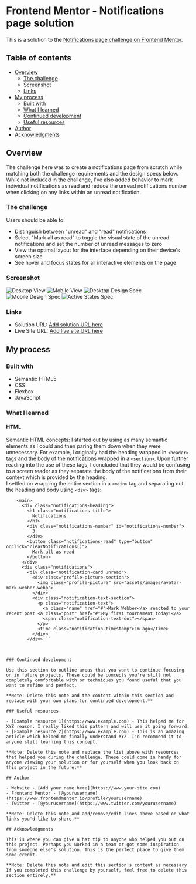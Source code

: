 # Frontend Mentor - Notifications page solution

This is a solution to the [Notifications page challenge on Frontend Mentor](https://www.frontendmentor.io/challenges/notifications-page-DqK5QAmKbC).

## Table of contents

- [Overview](#overview)
  - [The challenge](#the-challenge)
  - [Screenshot](#screenshot)
  - [Links](#links)
- [My process](#my-process)
  - [Built with](#built-with)
  - [What I learned](#what-i-learned)
  - [Continued development](#continued-development)
  - [Useful resources](#useful-resources)
- [Author](#author)
- [Acknowledgments](#acknowledgments)

## Overview

The challenge here was to create a notifications page from scratch while matching both the challenge requirements and the design specs below. While not included in the challenge, I've also added behavior to mark individual notifications as read and reduce the unread notifications number when clicking on any links within an unread notification.

### The challenge

Users should be able to:

- Distinguish between "unread" and "read" notifications
- Select "Mark all as read" to toggle the visual state of the unread notifications and set the number of unread messages to zero
- View the optimal layout for the interface depending on their device's screen size
- See hover and focus states for all interactive elements on the page

### Screenshot

![Desktop View](assets/images/screenshot.png)
![Mobile View](assets/images/mobilescreenshot.png)
![Desktop Design Spec](design/desktop-design.jpg)
![Mobile Design Spec](design/mobile-design.jpg)
![Active States Spec](design/active-states.jpg)

### Links

- Solution URL: [Add solution URL here](https://github.com/odbaruch/notifications-project)
- Live Site URL: [Add live site URL here](https://notifications-project.vercel.app/)

## My process

### Built with

- Semantic HTML5
- CSS
- Flexbox
- JavaScript

### What I learned

#### HTML

Semantic HTML concepts: I started out by using as many semantic elements as I could and then paring them down when they were unnecessary. For example, I originally had the heading wrapped in `<header>` tags and the body of the notifications wrapped in a `<section>`. Upon further reading into the use of these tags, I concluded that they would be confusing to a screen reader as they separate the body of the notifications from their context which is provided by the heading.  
I settled on wrapping the entire section in a `<main>` tag and separating out the heading and body using `<div>` tags:  
```<body>
    <main>
      <div class="notifications-heading">
        <h1 class="notifications-title">
          Notifications
        </h1>
        <div class="notifications-number" id="notifications-number">
          3
        </div>
        <button class="notifications-read" type="button" onclick="clearNotifications()">
          Mark all as read
        </button>
      </div>
      <div class="notifications">
        <div class="notification-card unread">
          <div class="profile-picture-section">
            <img class="profile-picture" src="assets/images/avatar-mark-webber.webp">
          </div>
          <div class="notification-text-section">
            <p class="notification-text">
              <a class="name" href="#">Mark Webber</a> reacted to your recent post <a class="post" href="#">My first tournament today!</a>
              <span class="notification-text-dot"></span>
            </p>
            <time class="notification-timestamp">1m ago</time>
          </div>
        </div>```

 

### Continued development

Use this section to outline areas that you want to continue focusing on in future projects. These could be concepts you're still not completely comfortable with or techniques you found useful that you want to refine and perfect.

**Note: Delete this note and the content within this section and replace with your own plans for continued development.**

### Useful resources

- [Example resource 1](https://www.example.com) - This helped me for XYZ reason. I really liked this pattern and will use it going forward.
- [Example resource 2](https://www.example.com) - This is an amazing article which helped me finally understand XYZ. I'd recommend it to anyone still learning this concept.

**Note: Delete this note and replace the list above with resources that helped you during the challenge. These could come in handy for anyone viewing your solution or for yourself when you look back on this project in the future.**

## Author

- Website - [Add your name here](https://www.your-site.com)
- Frontend Mentor - [@yourusername](https://www.frontendmentor.io/profile/yourusername)
- Twitter - [@yourusername](https://www.twitter.com/yourusername)

**Note: Delete this note and add/remove/edit lines above based on what links you'd like to share.**

## Acknowledgments

This is where you can give a hat tip to anyone who helped you out on this project. Perhaps you worked in a team or got some inspiration from someone else's solution. This is the perfect place to give them some credit.

**Note: Delete this note and edit this section's content as necessary. If you completed this challenge by yourself, feel free to delete this section entirely.**
